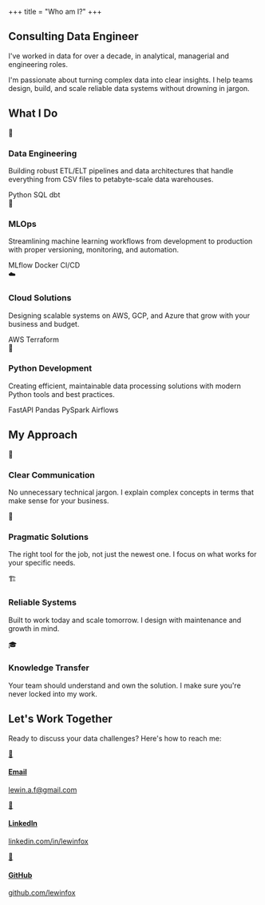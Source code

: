 +++
title = "Who am I?"
+++

<div class="hero">
    <div class="hero-content">
        <h2>Consulting Data Engineer</h2>
        <p>
            I've worked in data for over a decade, in analytical, managerial and engineering roles.
        </p>
        <p>
            I'm passionate about turning complex data into clear insights. I help teams design,
            build, and scale reliable data systems without drowning in jargon.
        </p>
    </div>
</div>

<div class="about-services">
    <h2>What I Do</h2>
    <div class="services-grid">
        <div class="highlight-card">
            <span class="service-icon">🔧</span>
            <h3>Data Engineering</h3>
            <p>
                Building robust ETL/ELT pipelines and data architectures that handle everything from
                CSV files to petabyte-scale data warehouses.
            </p>
            <div class="tech-tags">
                <span class="tech-tag">Python</span>
                <span class="tech-tag">SQL</span>
                <span class="tech-tag">dbt</span>
            </div>
        </div>
        <div class="highlight-card">
            <span class="service-icon">🤖</span>
            <h3>MLOps</h3>
            <p>
                Streamlining machine learning workflows from development to production with proper
                versioning, monitoring, and automation.
            </p>
            <div class="tech-tags">
                <span class="tech-tag">MLflow</span>
                <span class="tech-tag">Docker</span>
                <span class="tech-tag">CI/CD</span>
            </div>
        </div>
        <div class="highlight-card">
            <span class="service-icon">☁️</span>
            <h3>Cloud Solutions</h3>
            <p>
                Designing scalable systems on AWS, GCP, and Azure that grow with your business and
                budget.
            </p>
            <div class="tech-tags">
                <span class="tech-tag">AWS</span>
                <span class="tech-tag">Terraform</span>
            </div>
        </div>
        <div class="highlight-card">
            <span class="service-icon">🐍</span>
            <h3>Python Development</h3>
            <p>
                Creating efficient, maintainable data processing solutions with modern Python tools
                and best practices.
            </p>
            <div class="tech-tags">
                <span class="tech-tag">FastAPI</span>
                <span class="tech-tag">Pandas</span>
                <span class="tech-tag">PySpark</span>
                <span class="tech-tag">Airflows</span>
            </div>
        </div>
    </div>
</div>

<div class="about-approach">
    <h2>My Approach</h2>
    <div class="approach-grid">
        <div class="approach-card">
            <div class="approach-icon">💬</div>
            <h3>Clear Communication</h3>
            <p>
                No unnecessary technical jargon. I explain complex concepts in terms that make sense
                for your business.
            </p>
        </div>
        <div class="approach-card">
            <div class="approach-icon">🎯</div>
            <h3>Pragmatic Solutions</h3>
            <p>
                The right tool for the job, not just the newest one. I focus on what works for your
                specific needs.
            </p>
        </div>
        <div class="approach-card">
            <div class="approach-icon">🏗️</div>
            <h3>Reliable Systems</h3>
            <p>
                Built to work today and scale tomorrow. I design with maintenance and growth in
                mind.
            </p>
        </div>
        <div class="approach-card">
            <div class="approach-icon">🎓</div>
            <h3>Knowledge Transfer</h3>
            <p>
                Your team should understand and own the solution. I make sure you're never locked
                into my work.
            </p>
        </div>
    </div>
</div>

<div class="about-contact">
    <h2>Let's Work Together</h2>
    <p>Ready to discuss your data challenges? Here's how to reach me:</p>
    <div class="contact-links">
        <a href="mailto:lewin.a.f@gmail.com" class="contact-card">
            <div class="contact-icon">📧</div>
            <div class="contact-info">
                <h4>Email</h4>
                <p>lewin.a.f@gmail.com</p>
            </div>
        </a>
        <a href="https://linkedin.com/in/lewinfox" class="contact-card">
            <div class="contact-icon">💼</div>
            <div class="contact-info">
                <h4>LinkedIn</h4>
                <p>linkedin.com/in/lewinfox</p>
            </div>
        </a>
        <a href="https://github.com/lewinfox" class="contact-card">
            <div class="contact-icon">🐙</div>
            <div class="contact-info">
                <h4>GitHub</h4>
                <p>github.com/lewinfox</p>
            </div>
        </a>
    </div>
</div>
